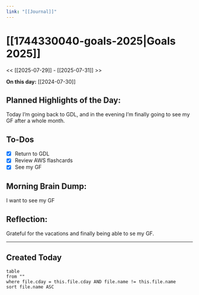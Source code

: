 ```yaml
---
link: "[[Journal]]"
---
```

# [[1744330040-goals-2025|Goals 2025]]
<< [[2025-07-29]] - [[2025-07-31]] >>

**On this day:** [[2024-07-30]]
## Planned Highlights of the Day:
Today I’m going back to GDL, and in the evening I’m finally going to see my GF after a whole month.

## To-Dos
- [x] Return to GDL
- [x] Review AWS flashcards
- [x] See my GF

## Morning Brain Dump:
I want to see my GF

## Reflection:
Grateful for the vacations and finally being able to se my GF.

---
## Created Today
```dataview
table
from ""
where file.cday = this.file.cday AND file.name != this.file.name
sort file.name ASC
```

